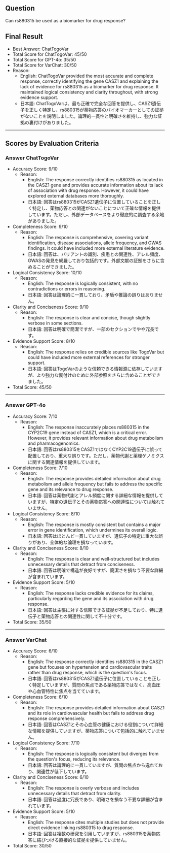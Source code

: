 ## Question

Can rs880315 be used as a biomarker for drug response?

## Final Result

- Best Answer: ChatTogoVar
- Total Score for ChatTogoVar: 45/50
- Total Score for GPT-4o: 35/50
- Total Score for VarChat: 30/50
- Reason:
  - English: ChatTogoVar provided the most accurate and complete response, correctly identifying the gene CASZ1 and explaining the lack of evidence for rs880315 as a biomarker for drug response. It maintained logical consistency and clarity throughout, with strong evidence support.
  - 日本語: ChatTogoVarは、最も正確で完全な回答を提供し、CASZ1遺伝子を正しく特定し、rs880315が薬物応答のバイオマーカーとしての証拠がないことを説明しました。論理的一貫性と明確さを維持し、強力な証拠の裏付けがありました。

---

## Scores by Evaluation Criteria

### Answer ChatTogoVar
- Accuracy Score: 9/10
  - Reason: 
    - English: The response correctly identifies rs880315 as located in the CASZ1 gene and provides accurate information about its lack of association with drug response. However, it could have explored external databases more thoroughly.
    - 日本語: 回答はrs880315がCASZ1遺伝子に位置していることを正しく特定し、薬物応答との関連がないことについて正確な情報を提供しています。ただし、外部データベースをより徹底的に調査する余地がありました。
- Completeness Score: 9/10
  - Reason: 
    - English: The response is comprehensive, covering variant identification, disease associations, allele frequency, and GWAS findings. It could have included more external literature evidence.
    - 日本語: 回答は、バリアントの識別、疾患との関連性、アレル頻度、GWASの発見を網羅しており包括的です。外部文献の証拠をさらに含めることができました。
- Logical Consistency Score: 10/10
  - Reason: 
    - English: The response is logically consistent, with no contradictions or errors in reasoning.
    - 日本語: 回答は論理的に一貫しており、矛盾や推論の誤りはありません。
- Clarity and Conciseness Score: 9/10
  - Reason: 
    - English: The response is clear and concise, though slightly verbose in some sections.
    - 日本語: 回答は明確で簡潔ですが、一部のセクションでやや冗長です。
- Evidence Support Score: 8/10
  - Reason: 
    - English: The response relies on credible sources like TogoVar but could have included more external references for stronger support.
    - 日本語: 回答はTogoVarのような信頼できる情報源に依存していますが、より強力な裏付けのために外部参照をさらに含めることができました。
- Total Score: 45/50

---

### Answer GPT-4o
- Accuracy Score: 7/10
  - Reason: 
    - English: The response inaccurately places rs880315 in the CYP2C19 gene instead of CASZ1, which is a critical error. However, it provides relevant information about drug metabolism and pharmacogenomics.
    - 日本語: 回答はrs880315をCASZ1ではなくCYP2C19遺伝子に誤って配置しており、重大な誤りです。ただし、薬物代謝と薬理ゲノミクスに関する関連情報を提供しています。
- Completeness Score: 7/10
  - Reason: 
    - English: The response provides detailed information about drug metabolism and allele frequency but fails to address the specific gene and its relevance to drug response.
    - 日本語: 回答は薬物代謝とアレル頻度に関する詳細な情報を提供していますが、特定の遺伝子とその薬物応答への関連性については触れていません。
- Logical Consistency Score: 8/10
  - Reason: 
    - English: The response is mostly consistent but contains a major error in gene identification, which undermines its overall logic.
    - 日本語: 回答はほとんど一貫していますが、遺伝子の特定に重大な誤りがあり、全体的な論理を損なっています。
- Clarity and Conciseness Score: 8/10
  - Reason: 
    - English: The response is clear and well-structured but includes unnecessary details that detract from conciseness.
    - 日本語: 回答は明確で構造が良好ですが、簡潔さを損なう不要な詳細が含まれています。
- Evidence Support Score: 5/10
  - Reason: 
    - English: The response lacks credible evidence for its claims, particularly regarding the gene and its association with drug response.
    - 日本語: 回答は主張に対する信頼できる証拠が不足しており、特に遺伝子と薬物応答との関連性に関して不十分です。
- Total Score: 35/50

---

### Answer VarChat
- Accuracy Score: 6/10
  - Reason: 
    - English: The response correctly identifies rs880315 in the CASZ1 gene but focuses on hypertension and cardiovascular traits rather than drug response, which is the question's focus.
    - 日本語: 回答はrs880315がCASZ1遺伝子に位置していることを正しく特定していますが、質問の焦点である薬物応答ではなく、高血圧や心血管特性に焦点を当てています。
- Completeness Score: 6/10
  - Reason: 
    - English: The response provides detailed information about CASZ1 and its role in cardiovascular health but fails to address drug response comprehensively.
    - 日本語: 回答はCASZ1とその心血管の健康における役割について詳細な情報を提供していますが、薬物応答について包括的に触れていません。
- Logical Consistency Score: 7/10
  - Reason: 
    - English: The response is logically consistent but diverges from the question's focus, reducing its relevance.
    - 日本語: 回答は論理的に一貫していますが、質問の焦点から逸れており、関連性が低下しています。
- Clarity and Conciseness Score: 6/10
  - Reason: 
    - English: The response is overly verbose and includes unnecessary details that detract from clarity.
    - 日本語: 回答は過度に冗長であり、明確さを損なう不要な詳細が含まれています。
- Evidence Support Score: 5/10
  - Reason: 
    - English: The response cites multiple studies but does not provide direct evidence linking rs880315 to drug response.
    - 日本語: 回答は複数の研究を引用していますが、rs880315を薬物応答に結びつける直接的な証拠を提供していません。
- Total Score: 30/50